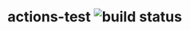 # actions-test ![build status](https://img.shields.io/github/workflow/status/happy-sadan/actions-test/CI?style=flat-square)
